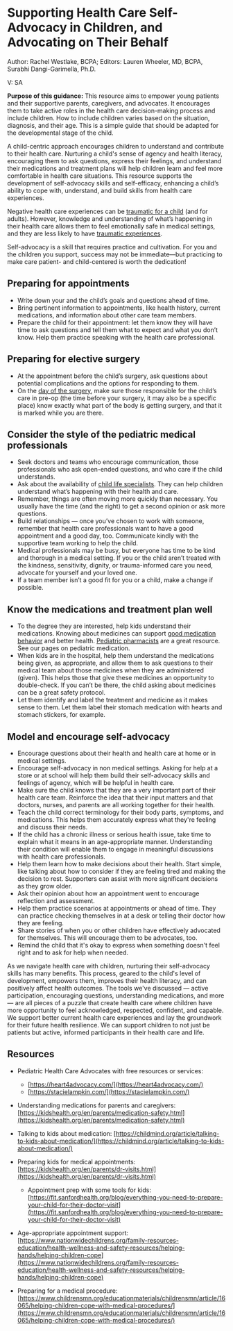 # Supporting Health Care Self-Advocacy in Children, and Advocating on Their Behalf

Author: Rachel Westlake, BCPA; Editors: Lauren Wheeler, MD, BCPA, Surabhi Dangi-Garimella, Ph.D.

V: SA

**Purpose of this guidance:** This resource aims to empower young patients and their supportive parents, caregivers, and advocates. It encourages them to take active roles in the health care decision-making process and include children. How to include children varies based on the situation, diagnosis, and their age. This is a simple guide that should be adapted for the developmental stage of the child.

A child-centric approach encourages children to understand and contribute to their health care. Nurturing a child's sense of agency and health literacy, encouraging them to ask questions, express their feelings, and understand their medications and treatment plans will help children learn and feel more comfortable in health care situations. This resource supports the development of self-advocacy skills and self-efficacy, enhancing a child’s ability to cope with, understand, and build skills from health care experiences.

Negative health care experiences can be [traumatic for a child](https://health.clevelandclinic.org/childhood-traumas-lasting-effects-on-mental-and-physical-health/?_gl=1*10kqpfm*_ga*MTQ5OTc1MzE1OS4xNjg3OTAwODA1*_ga_HWJ092SPKP*MTY4OTAzNjI4My41LjAuMTY4OTAzNjI4My4wLjAuMA..) (and for adults). However, knowledge and understanding of what’s happening in their health care allows them to feel emotionally safe in medical settings, and they are less likely to have [traumatic experiences](https://doi.org/10.5409/wjcp.v5.i2.143).

Self-advocacy is a skill that requires practice and cultivation. For you and the children you support, success may not be immediate—but practicing to make care patient- and child-centered is worth the dedication!

## Preparing for appointments

- Write down your and the child’s goals and questions ahead of time. 
- Bring pertinent information to appointments, like health history, current medications, and information about other care team members.
- Prepare the child for their appointment: let them know they will have time to ask questions and tell them what to expect and what you don’t know. Help them practice speaking with the health care professional.

## Preparing for elective surgery

- At the appointment before the child’s surgery, ask questions about potential complications and the options for responding to them.
- On the [day of the surgery](https://medlineplus.gov/ency/patientinstructions/000579.htm), make sure those responsible for the child’s care in pre-op (the time before your surgery, it may also be a specific place) know exactly what part of the body is getting surgery, and that it is marked while you are there.

## Consider the style of the pediatric medical professionals

- Seek doctors and teams who encourage communication, those professionals who ask open-ended questions, and who care if the child understands.
- Ask about the availability of [child life specialists](https://my.clevelandclinic.org/health/articles/22651-child-life-specialist). They can help children understand what’s happening with their health and care.
- Remember, things are often moving more quickly than necessary. You usually have the time (and the right) to get a second opinion or ask more questions.
- Build relationships — once you’ve chosen to work with someone, remember that health care professionals want to have a good appointment and a good day, too. Communicate kindly with the supportive team working to help the child. 
- Medical professionals may be busy, but everyone has time to be kind and thorough in a medical setting. If you or the child aren’t treated with the kindness, sensitivity, dignity, or trauma-informed care you need, advocate for yourself and your loved one.
- If a team member isn’t a good fit for you or a child, make a change if possible.

## Know the medications and treatment plan well

- To the degree they are interested, help kids understand their medications. Knowing about medicines can support [good medication behavior](https://childmind.org/article/improving-treatment-adherence-teens/) and better health. [Pediatric pharmacists](https://www.ncbi.nlm.nih.gov/pmc/articles/PMC5345910/) are a great resource. See our pages on pediatric medication.
- When kids are in the hospital, help them understand the medications being given, as appropriate, and allow them to ask questions to their medical team about those medicines when they are administered (given). This helps those that give these medicines an opportunity to double-check. If you can’t be there, the child asking about medicines can be a great safety protocol.
- Let them identify and label the treatment and medicine as it makes sense to them. Let them label their stomach medication with hearts and stomach stickers, for example.

## Model and encourage self-advocacy

- Encourage questions about their health and health care at home or in medical settings. 
- Encourage self-advocacy in non medical settings. Asking for help at a store or at school will help them build their self-advocacy skills and feelings of agency, which will be helpful in health care.
- Make sure the child knows that they are a very important part of their health care team. Reinforce the idea that their input matters and that doctors, nurses, and parents are all working together for their health. 
- Teach the child correct terminology for their body parts, symptoms, and medications. This helps them accurately express what they're feeling and discuss their needs.
- If the child has a chronic illness or serious health issue, take time to explain what it means in an age-appropriate manner. Understanding their condition will enable them to engage in meaningful discussions with health care professionals.
- Help them learn how to make decisions about their health. Start simple, like talking about how to consider if they are feeling tired and making the decision to rest. Supporters can assist with more significant decisions as they grow older.
- Ask their opinion about how an appointment went to encourage reflection and assessment.
- Help them practice scenarios at appointments or ahead of time. They can practice checking themselves in at a desk or telling their doctor how they are feeling. 
- Share stories of when you or other children have effectively advocated for themselves. This will encourage them to be advocates, too.
- Remind the child that it's okay to express when something doesn't feel right and to ask for help when needed.

As we navigate health care with children, nurturing their self-advocacy skills has many benefits. This process, geared to the child's level of development, empowers them, improves their health literacy, and can positively affect health outcomes. The tools we've discussed — active participation, encouraging questions, understanding medications, and more — are all pieces of a puzzle that create health care where children have more opportunity to feel acknowledged, respected, confident, and capable. We support better current health care experiences and lay the groundwork for their future health resilience. We can support children to not just be patients but active, informed participants in their health care and life.

## Resources

- Pediatric Health Care Advocates with free resources or services:
  - [https://heart4advocacy.com/](https://heart4advocacy.com/)
  - [https://stacielampkin.com/](https://stacielampkin.com/)

- Understanding medications for parents and caregivers: [https://kidshealth.org/en/parents/medication-safety.html](https://kidshealth.org/en/parents/medication-safety.html)

- Talking to kids about medication: [https://childmind.org/article/talking-to-kids-about-medication/](https://childmind.org/article/talking-to-kids-about-medication/)

- Preparing kids for medical appointments: [https://kidshealth.org/en/parents/dr-visits.html](https://kidshealth.org/en/parents/dr-visits.html)

  - Appointment prep with some tools for kids: [https://fit.sanfordhealth.org/blog/everything-you-need-to-prepare-your-child-for-their-doctor-visit](https://fit.sanfordhealth.org/blog/everything-you-need-to-prepare-your-child-for-their-doctor-visit)

- Age-appropriate appointment support: [https://www.nationwidechildrens.org/family-resources-education/health-wellness-and-safety-resources/helping-hands/helping-children-cope](https://www.nationwidechildrens.org/family-resources-education/health-wellness-and-safety-resources/helping-hands/helping-children-cope)

- Preparing for a medical procedure: [https://www.childrensmn.org/educationmaterials/childrensmn/article/16065/helping-children-cope-with-medical-procedures/](https://www.childrensmn.org/educationmaterials/childrensmn/article/16065/helping-children-cope-with-medical-procedures/)
